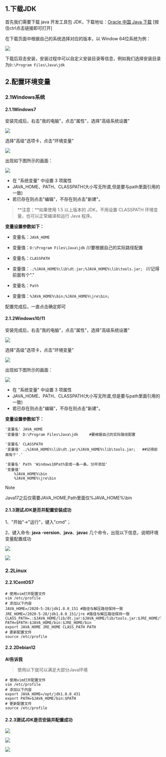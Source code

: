 ## 1.下载JDK

首先我们需要下载 java 开发工具包 JDK，下载地址：[Oracle 中国 Java 下载](https://www.oracle.com/cn/java/technologies/downloads/) [按住ctrl点击链接即可打开]

在下载页面中根据自己的系统选择对应的版本，以 Window 64位系统为例：

![](https://hantianzhun.github.io/blog/issues11.01.png)

下载后双击安装，安装过程中可以自定义安装目录等信息，例如我们选择安装目录为`D:\Program Files\Java\jdk`

## 2.配置环境变量

### 2.1Windows系统

#### 2.1.1Windows7

安装完成后，右击"我的电脑"，点击"属性"，选择"高级系统设置"

![](https://hantianzhun.github.io/blog/issues11.02.png)

选择"高级"选项卡，点击"环境变量"

![](https://hantianzhun.github.io/blog/issues11.03.png)

出现如下图所示的画面：

![](https://hantianzhun.github.io/blog/issues11.04.png)

- 在 "系统变量" 中设置 3 项属性
- JAVA_HOME、PATH、CLASSPATH(大小写无所谓,但是要与path里面引用的一致)
- 若已存在则点击"编辑"，不存在则点击"新建"。

> **注意：**如果使用 1.5 以上版本的 JDK，不用设置 CLASSPATH 环境变量，也可以正常编译和运行 Java 程序。

**变量设置参数如下：**

- 变量名：`JAVA_HOME`
- 变量值：`D:\Program Files\Java\jdk`      ///要根据自己的实际路径配置

- 变量名：`CLASSPATH`
- 变量值：`.;%JAVA_HOME%\lib\dt.jar;%JAVA_HOME%\lib\tools.jar; `    ///记得前面有个"."

- 变量名：`Path`
- 变量值：`%JAVA_HOME%\bin;%JAVA_HOME%\jre\bin;`

配置完成后，一直点击确定即可

#### 2.1.2Windows10/11

安装完成后，右击"我的电脑"，点击"属性"，选择"高级系统设置"

![](https://hantianzhun.github.io/blog/issues11.05.png)

选择"高级"选项卡，点击"环境变量"

<img src="https://hantianzhun.github.io/blog/issues11.06.png"  />

出现如下图所示的画面：

![](https://hantianzhun.github.io/blog/issues11.07.png)

- 在 "系统变量" 中设置 3 项属性
- JAVA_HOME、PATH、CLASSPATH(大小写无所谓,但是要与path里面引用的一致)
- 若已存在则点击"编辑"，不存在则点击"新建"。

**变量设置参数如下：**

```shell
'变量名' JAVA_HOME
'变量值' D:\Program Files\Java\jdk     #要根据自己的实际路径配置

'变量名' CLASSPATH
'变量值' .;%JAVA_HOME%\lib\dt.jar;%JAVA_HOME%\lib\tools.jar;   ##记得前面有个'.'

'变量名' Path 'Windows10Path变成一条一条，分开添加'
'变量值'
	%JAVA_HOME%\bin
	%JAVA_HOME%\jre\bin
```

> [!NOTE]
> Java17之后仅需要JAVA_HOME,Path里面仅%JAVA_HOME%\bin


#### 2.1.3测试JDK是否并配置安装成功

1、"开始"->"运行"，键入"cmd"；

2、键入命令: **java -version**、**java**、**javac** 几个命令，出现以下信息，说明环境变量配置成功

![](https://hantianzhun.github.io/blog/issues11.08.png)

![](https://hantianzhun.github.io/blog/issues11.09.png)

### 2.2Linux

#### 2.2.1CentOS7

```shell
# 使用vim打开配置文件
vim /etc/profile
# 添加以下内容
JAVA_HOME=/2020-5-28/jdk1.8.0_151 #路径与解压路径保持一致
JRE_HOME=/2020-5-28/jdk1.8.0_151/jre #路径与解压路径保持一致CLASS_PATH=.:$JAVA_HOME/lib/dt.jar:$JAVA_HOME/lib/tools.jar:$JRE_HOME/lib
PATH=$PATH:$JAVA_HOME/bin:$JRE_HOME/bin
export JAVA_HOME JRE_HOME CLASS_PATH PATH
# 更新配置文件
source /etc/profile
```

#### 2.2.2Debian12

**AI告诉我**

> 使用以下就可以满足大部分Java环境

```shell
# 使用vim打开配置文件
vim /etc/profile
# 添加以下内容
export JAVA_HOME=/opt/jdk1.8.0_431
export PATH=$JAVA_HOME/bin:$PATH
# 更新配置文件
source /etc/profile
```

#### 2.2.3测试JDK是否安装并配置成功

![](https://hantianzhun.github.io/blog/issues11.10.png)

![](https://hantianzhun.github.io/blog/issues11.11.png)

![](https://hantianzhun.github.io/blog/issues11.12.png)
